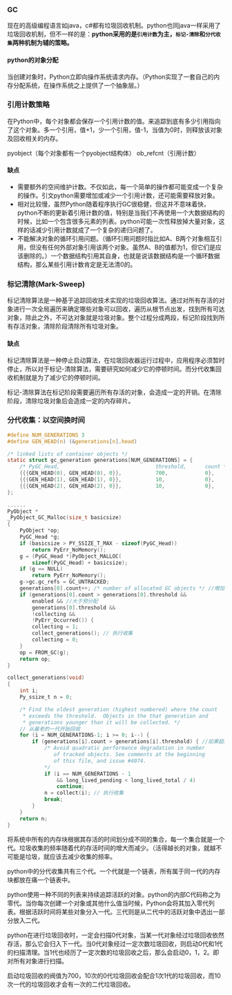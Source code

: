 ### GC

现在的高级编程语言如java，c#都有垃圾回收机制。python也同java一样采用了垃圾回收机制，但不一样的是：**python采用的是`引用计数`为主，`标记-清除`和`分代收集`两种机制为辅的策略。**



#### python的对象分配

当创建对象时，Python立即向操作系统请求内存。（Python实现了一套自己的内存分配系统，在操作系统之上提供了一个抽象层。）

### 引用计数策略

在Python中，每个对象都会保存一个引用计数的值。来追踪到底有多少引用指向了这个对象。多一个引用，值+1，少一个引用，值-1，当值为0时，则释放该对象及回收相关的内存。

pyobject（每个对象都有一个pyobject结构体）  ob_refcnt（引用计数）

#### 缺点

* 需要额外的空间维护计数。不仅如此，每一个简单的操作都可能变成一个复杂的操作。引文python需要增加或减少一个引用计数，还可能需要释放对象。
* 相对比较慢，虽然Python随着程序执行GC很稳健，但这并不意味着快，python不断的更新着引用计数的值，特别是当我们不再使用一个大数据结构的时候，比如一个包含很多元素的列表。python可能一次性释放掉大量对象，这样的话减少引用计数就成了一个复杂的递归问题了。
* 不能解决对象的循环引用问题。（循环引用问题时指比如A、B两个对象相互引用，但没有任何外部对象引用该两个对象。虽然A、B的值都为1，但它们是应该删除的。）一个数据结构引用其自身，也就是说该数据结构是一个循环数据结构，那么某些引用计数肯定是无法清0的。

### 标记清除(Mark-Sweep)

标记清除算法是一种基于追踪回收技术实现的垃圾回收算法。通过对所有存活的对象进行一次全局遍历来确定哪些对象可以回收，遍历从根节点出发，找到所有可达对象，除此之外，不可达对象就是垃圾对象。整个过程分成两段，标记阶段找到所有存活对象，清除阶段清除所有垃圾对象。



#### 缺点

标记清除算法是一种停止启动算法，在垃圾回收器运行过程中，应用程序必须暂时停止，所以对于标记-清除算法，需要研究如何减少它的停顿时间。而分代收集回收机制就是为了减少它的停顿时间。

标记-清除算法在标记阶段需要遍历所有存活的对象，会造成一定的开销。在清除阶段，清除垃圾对象后会造成一定的内存碎片。

### 分代收集：以空间换时间

```c
#define NUM_GENERATIONS 3
#define GEN_HEAD(n) (&generations[n].head)

/* linked lists of container objects */
static struct gc_generation generations[NUM_GENERATIONS] = {
    /* PyGC_Head,                               threshold,      count */
    {{{GEN_HEAD(0), GEN_HEAD(0), 0}},           700,            0},
    {{{GEN_HEAD(1), GEN_HEAD(1), 0}},           10,             0},
    {{{GEN_HEAD(2), GEN_HEAD(2), 0}},           10,             0},
};

......
PyObject *
_PyObject_GC_Malloc(size_t basicsize)
{
    PyObject *op;
    PyGC_Head *g;
    if (basicsize > PY_SSIZE_T_MAX - sizeof(PyGC_Head))
        return PyErr_NoMemory();
    g = (PyGC_Head *)PyObject_MALLOC(
        sizeof(PyGC_Head) + basicsize);
    if (g == NULL)
        return PyErr_NoMemory();
    g->gc.gc_refs = GC_UNTRACKED;
    generations[0].count++; /* number of allocated GC objects */ //增加一个
    if (generations[0].count > generations[0].threshold &&
        enabled && //大于预分配
        generations[0].threshold &&
        !collecting &&
        !PyErr_Occurred()) {
        collecting = 1;
        collect_generations(); // 执行收集
        collecting = 0;
    }
    op = FROM_GC(g);
    return op;
}

collect_generations(void)
{
    int i;
    Py_ssize_t n = 0;

    /* Find the oldest generation (highest numbered) where the count
     * exceeds the threshold.  Objects in the that generation and
     * generations younger than it will be collected. */
    // 从最老的一代开始回收
    for (i = NUM_GENERATIONS-1; i >= 0; i--) {
        if (generations[i].count > generations[i].threshold) { //如果超过了阀值
            /* Avoid quadratic performance degradation in number
               of tracked objects. See comments at the beginning
               of this file, and issue #4074.
            */
            if (i == NUM_GENERATIONS - 1
                && long_lived_pending < long_lived_total / 4)
                continue;
            n = collect(i); // 执行收集
            break;
        }
    }
    return n;
}
```



将系统中所有的内存块根据其存活的时间划分成不同的集合，每一个集合就是一个代。垃圾收集的频率随着代的存活时间的增大而减少。（活得越长的对象，就越不可能是垃圾，就应该去减少收集的频率。

python中的分代收集共有三个代。一个代就是一个链表，所有属于同一代的内存块都放在痛一个链表中。

python使用一种不同的列表来持续追踪活跃的对象。python的内部C代码称之为零代。当你每次创建一个对象或其他什么值当时候，Python会将其加入零代列表。根据活跃时间将某些对象分入一代。三代则是从二代中的活跃对象中选出一部分放入二代。

python在进行垃圾回收时，一定会扫描0代对象，当某一代对象经过垃圾回收依然存活，那么它会归入下一代。当0代对象经过一定次数垃圾回收，则启动0代和1代的扫描清理。当1代也经历了一定次数的垃圾回收之后，那么会启动0，1，2。即对所有对象进行扫描。

启动垃圾回收的阀值为700，10次的0代垃圾回收会配合1次1代的垃圾回收，而10次一代的垃圾回收才会有一次的二代垃圾回收。



